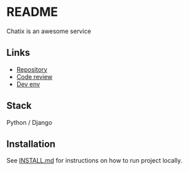 # README

Chatix is an awesome service

## Links

* [Repository](TODO)
* [Code review](TODO)
* [Dev env](TODO)

## Stack

Python / Django

## Installation

See [INSTALL.md](INSTALL.md) for instructions on how to run project locally.
